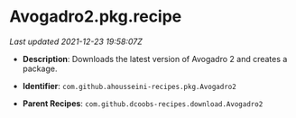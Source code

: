 # Avogadro2.pkg.recipe

_Last updated 2021-12-23 19:58:07Z_

- **Description**: Downloads the latest version of Avogadro 2 and creates a package.

- **Identifier**: `com.github.ahousseini-recipes.pkg.Avogadro2`

- **Parent Recipes**: `com.github.dcoobs-recipes.download.Avogadro2`
